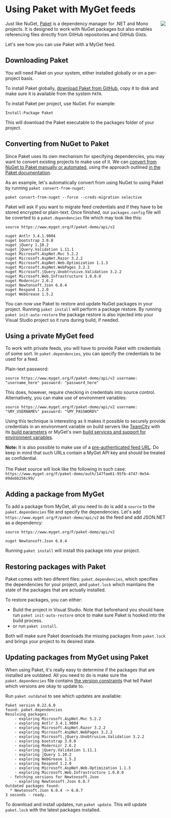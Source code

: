 # Using Paket with MyGet feeds

<img src="Images/paket.png" align="right"/> Just like NuGet, [Paket](https://fsprojects.github.io/Paket/) is a dependency manager for .NET and Mono projects. It is designed to work with NuGet packages but also enables referencing files directly from GitHub repositories and GitHub Gists.

Let's see how you can use Paket with a MyGet feed.

## Downloading Paket

You will need Paket on your system, either installed globally or on a per-project basis.

To install Paket globally, [download Paket from GitHub](https://github.com/fsprojects/Paket/releases/latest), copy it to disk and make sure it is available from the system `PATH`.

To install Paket per project, use NuGet. For example:

	Install-Package Paket

This will download the Paket executable to the packages folder of your project.

## Converting from NuGet to Paket

Since Paket uses its own mechanism for specifying dependencies, you may want to convert existing projects to make use of it. We can [convert from NuGet to Paket manually or automated](https://fsprojects.github.io/Paket/paket-convert-from-nuget.html), using the approach outlined [in the Paket documentation](https://fsprojects.github.io/Paket/paket-convert-from-nuget.html).

As an example, let's automatically convert from using NuGet to using Paket by running `paket convert-from-nuget`:

	paket convert-from-nuget --force --creds-migration selective

Paket will ask if you want to migrate feed credentials and if they have to be stored encrypted or plain-text. Once finished, our `packages.config` file will be coverted to a `paket.dependencies` file which may look like this:

	source https://www.myget.org/F/paket-demo/api/v2
	
	nuget Antlr 3.4.1.9004
	nuget bootstrap 3.0.0
	nuget jQuery 1.10.2
	nuget jQuery.Validation 1.11.1
	nuget Microsoft.AspNet.Mvc 5.2.2
	nuget Microsoft.AspNet.Razor 3.2.2
	nuget Microsoft.AspNet.Web.Optimization 1.1.3
	nuget Microsoft.AspNet.WebPages 3.2.2
	nuget Microsoft.jQuery.Unobtrusive.Validation 3.2.2
	nuget Microsoft.Web.Infrastructure 1.0.0.0
	nuget Modernizr 2.6.2
	nuget Newtonsoft.Json 6.0.4
	nuget Respond 1.2.0
	nuget WebGrease 1.5.2

You can now use Paket to restore and update NuGet packages in your project. Running `paket install` will perform a package restore. By running `paket init-auto-restore` the package restore is also injected into your Visual Studio project so it runs during build, if needed.

## Using a private MyGet feed

To work with private feeds, you will have to provide Paket with credentials of some sort. In `paket.dependencies`, you can specify the credentials to be used for a feed.

Plain-text password:

	source https://www.myget.org/F/paket-demo/api/v2 username: "username_here" password: "password_here"

This does, however, require checking in credentials into source control. Alternatively, you can make use of environment variables:

	source https://www.myget.org/F/paket-demo/api/v2 username: "%MY_USERNAME%" password: "%MY_PASSWORD%"

Using this technique is interesting as it makes it possible to securely provide credentials in an environment variable on build servers like [TeamCity](https://www.jetbrains.com) with its [build parameters](https://confluence.jetbrains.com/display/TCD8/Defining+and+Using+Build+Parameters+in+Build+Configuration) or MyGet's own [build services and support for environment variables](/docs/reference/build-services#User-defined_environment_variables).

<p class="alert alert-info">
    <strong>Note:</strong> It is also possible to make use of a <a href="/docs/reference/feed-endpoints#Private_feed_endpoints_and_authentication">pre-authenticated feed URL</a>. Do keep in mind that such URLs contain a MyGet API key and should be treated as confidential.<br/><br/>
	The Paket source will look like the following in such case: <code>https://www.myget.org/F/paket-demo/auth/147fae61-95fb-4747-9e54-09debb256c99/</code>
</P>

## Adding a package from MyGet

To add a package from MyGet, all you need to do is add a `source` to the `paket.dependencies` file and specify the dependencies. Let's add `https://www.myget.org/F/paket-demo/api/v2` as the feed and add JSON.NET as a dependency:

	source https://www.myget.org/F/paket-demo/api/v2
	
	nuget Newtonsoft.Json 6.0.4

Running `paket install` will install this package into your project.

## Restoring packages with Paket

Paket comes with two diferent files: `paket.dependencies`, which specifies the dependencies for your project, and `paket.lock` which maintains the state of the packages that are actually installed.

To restore packages, you can either:

* Build the project in Visual Studio. Note that beforehand you should have run `paket init-auto-restore` once to make sure Paket is hooked into the build process.
* or run `paket install`.

Both will make sure Paket downloads the missing packages from `paket.lock` and brings your project to its desired state.

## Updating packages from MyGet using Paket

When using Paket, it's really easy to determine if the packages that are installed are outdated. All you need to do is make sure the `paket.dependencies` file contains [the version constraints](https://fsprojects.github.io/Paket/nuget-dependencies.html) that tell Paket which versions are okay to update to.

Run `paket outdated` to see which updates are available:

	Paket version 0.22.6.0
	found: paket.dependencies
	Resolving packages:
	    - exploring Microsoft.AspNet.Mvc 5.2.2
	    - exploring Antlr 3.4.1.9004
	    - exploring Microsoft.AspNet.Razor 3.2.2
	    - exploring Microsoft.AspNet.WebPages 3.2.2
	    - exploring Microsoft.jQuery.Unobtrusive.Validation 3.2.2
	    - exploring bootstrap 3.0.0
	    - exploring Modernizr 2.6.2
	    - exploring jQuery.Validation 1.11.1
	    - exploring jQuery 1.10.2
	    - exploring WebGrease 1.5.2
	    - exploring Respond 1.2.0
	    - exploring Microsoft.AspNet.Web.Optimization 1.1.3
	    - exploring Microsoft.Web.Infrastructure 1.0.0.0
	  - fetching versions for Newtonsoft.Json
	    - exploring Newtonsoft.Json 6.0.7
	Outdated packages found:
	  * Newtonsoft.Json 6.0.4 -> 6.0.7
	3 seconds - ready.

To download and install updates, run `paket update`. This will update `paket.lock` with the latest packages installed.
